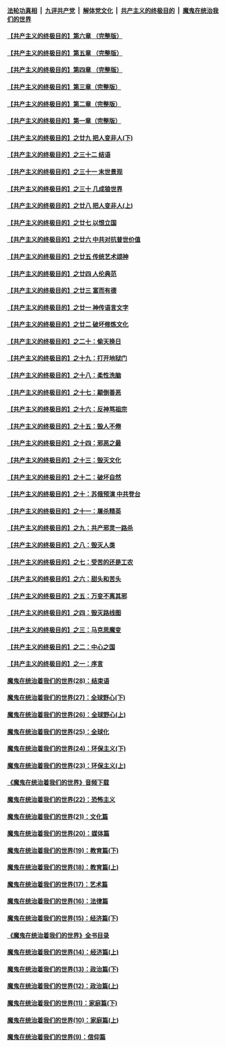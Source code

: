 ####  [法轮功真相](../../../../basic/blob/master/README.md?t=04062301) &nbsp;|&nbsp; [九评共产党](../../../../9ping.md/blob/master/README.md?t=04062301) &nbsp;|&nbsp; [解体党文化](../../../../jtdwh.md/blob/master/README.md?t=04062301)  &nbsp;|&nbsp; [共产主义的终极目的](../../../../gczydzjmd.md/blob/master/README.md?t=04062301) &nbsp;|&nbsp; [魔鬼在统治我们的世界](../../../../mgztzwmdsj.md/blob/master/README.md?t=04062301) 

#### [【共产主义的终极目的】第六章 （完整版）](../pages/nsc422/n11428913.md?t=04062301) 

#### [【共产主义的终极目的】第五章 （完整版）](../pages/nsc422/n11428912.md?t=04062301) 

#### [【共产主义的终极目的】第四章 （完整版）](../pages/nsc422/n11428907.md?t=04062301) 

#### [【共产主义的终极目的】第三章（完整版）](../pages/nsc422/n11428848.md?t=04062301) 

#### [【共产主义的终极目的】第二章（完整版）](../pages/nsc422/n11428831.md?t=04062301) 

#### [【共产主义的终极目的】第一章（完整版）](../pages/nsc422/n11417651.md?t=04062301) 

#### [【共产主义的终极目的】之廿九 把人变非人(下)](../pages/nsc422/n11344140.md?t=04062301) 

#### [【共产主义的终极目的】之三十二 结语](../pages/nsc422/n11360535.md?t=04062301) 

#### [【共产主义的终极目的】之三十一 末世景观](../pages/nsc422/n11351129.md?t=04062301) 

#### [【共产主义的终极目的】之三十 几成狼世界](../pages/nsc422/n11348280.md?t=04062301) 

#### [【共产主义的终极目的】之廿八 把人变非人(上)](../pages/nsc422/n11340492.md?t=04062301) 

#### [【共产主义的终极目的】之廿七 以恨立国](../pages/nsc422/n11336944.md?t=04062301) 

#### [【共产主义的终极目的】之廿六 中共对抗普世价值](../pages/nsc422/n11324785.md?t=04062301) 

#### [【共产主义的终极目的】之廿五 传统艺术颂神](../pages/nsc422/n11296396.md?t=04062301) 

#### [【共产主义的终极目的】之廿四 人伦典范](../pages/nsc422/n11296397.md?t=04062301) 

#### [【共产主义的终极目的】之廿三 富而有德](../pages/nsc422/n11283598.md?t=04062301) 

#### [【共产主义的终极目的】之廿一 神传语言文字](../pages/nsc422/n11263265.md?t=04062301) 

#### [【共产主义的终极目的】之廿二 破坏修炼文化](../pages/nsc422/n11245728.md?t=04062301) 

#### [【共产主义的终极目的】之二十：偷天换日](../pages/nsc422/n11238846.md?t=04062301) 

#### [【共产主义的终极目的】之十九：打开地狱门](../pages/nsc422/n11206376.md?t=04062301) 

#### [【共产主义的终极目的】之十八：柔性洗脑](../pages/nsc422/n11199994.md?t=04062301) 

#### [【共产主义的终极目的】之十七：颠倒善恶](../pages/nsc422/n11179782.md?t=04062301) 

#### [【共产主义的终极目的】之十六：反神骂祖宗](../pages/nsc422/n11166798.md?t=04062301) 

#### [【共产主义的终极目的】之十五：毁人不倦](../pages/nsc422/n11166792.md?t=04062301) 

#### [【共产主义的终极目的】之十四：邪恶之最](../pages/nsc422/n11150249.md?t=04062301) 

#### [【共产主义的终极目的】之十三：毁灭文化](../pages/nsc422/n11135227.md?t=04062301) 

#### [【共产主义的终极目的】之十二：破坏自然](../pages/nsc422/n11135214.md?t=04062301) 

#### [【共产主义的终极目的】之十：苏俄预演 中共登台](../pages/nsc422/n11118424.md?t=04062301) 

#### [【共产主义的终极目的】之十一：屠杀精英](../pages/nsc422/n11118442.md?t=04062301) 

#### [【共产主义的终极目的】之九：共产邪灵一路杀](../pages/nsc422/n11114139.md?t=04062301) 

#### [【共产主义的终极目的】之八：毁灭人类](../pages/nsc422/n11108503.md?t=04062301) 

#### [【共产主义的终极目的】之七：受苦的还是工农](../pages/nsc422/n11101809.md?t=04062301) 

#### [【共产主义的终极目的】之六：甜头和苦头](../pages/nsc422/n11096971.md?t=04062301) 

#### [【共产主义的终极目的】之五：万变不离其邪](../pages/nsc422/n11091285.md?t=04062301) 

#### [【共产主义的终极目的】之四：毁灭路线图](../pages/nsc422/n11086284.md?t=04062301) 

#### [【共产主义的终极目的】之三：马克思魔变](../pages/nsc422/n11061941.md?t=04062301) 

#### [【共产主义的终极目的】之二：中心之国](../pages/nsc422/n11047728.md?t=04062301) 

#### [【共产主义的终极目的】之一：序言](../pages/nsc422/n11086077.md?t=04062301) 

#### [魔鬼在统治着我们的世界(28)：结束语](../pages/nsc422/n10936246.md?t=04062301) 

#### [魔鬼在统治着我们的世界(27)：全球野心(下)](../pages/nsc422/n10928319.md?t=04062301) 

#### [魔鬼在统治着我们的世界(26)：全球野心(上)](../pages/nsc422/n10900318.md?t=04062301) 

#### [魔鬼在统治着我们的世界(25)：全球化](../pages/nsc422/n10788205.md?t=04062301) 

#### [魔鬼在统治着我们的世界(24)：环保主义(下)](../pages/nsc422/n10695307.md?t=04062301) 

#### [魔鬼在统治着我们的世界(23)：环保主义(上)](../pages/nsc422/n10688613.md?t=04062301) 

#### [《魔鬼在统治着我们的世界》音频下载](../pages/nsc422/n10635553.md?t=04062301) 

#### [魔鬼在统治着我们的世界(22)：恐怖主义](../pages/nsc422/n10614727.md?t=04062301) 

#### [魔鬼在统治着我们的世界(21)：文化篇](../pages/nsc422/n10597706.md?t=04062301) 

#### [魔鬼在统治着我们的世界(20)：媒体篇](../pages/nsc422/n10586579.md?t=04062301) 

#### [魔鬼在统治着我们的世界(19)：教育篇(下)](../pages/nsc422/n10564808.md?t=04062301) 

#### [魔鬼在统治着我们的世界(18)：教育篇(上)](../pages/nsc422/n10526970.md?t=04062301) 

#### [魔鬼在统治着我们的世界(17)：艺术篇](../pages/nsc422/n10499093.md?t=04062301) 

#### [魔鬼在统治着我们的世界(16)：法律篇](../pages/nsc422/n10485969.md?t=04062301) 

#### [魔鬼在统治着我们的世界(15)：经济篇(下)](../pages/nsc422/n10469975.md?t=04062301) 

#### [《魔鬼在统治着我们的世界》全书目录](../pages/nsc422/n10464261.md?t=04062301) 

#### [魔鬼在统治着我们的世界(14)：经济篇(上)](../pages/nsc422/n10457370.md?t=04062301) 

#### [魔鬼在统治着我们的世界(13)：政治篇(下)](../pages/nsc422/n10448270.md?t=04062301) 

#### [魔鬼在统治着我们的世界(12)：政治篇(上)](../pages/nsc422/n10444576.md?t=04062301) 

#### [魔鬼在统治着我们的世界(11)：家庭篇(下)](../pages/nsc422/n10440961.md?t=04062301) 

#### [魔鬼在统治着我们的世界(10)：家庭篇(上)](../pages/nsc422/n10435448.md?t=04062301) 

#### [魔鬼在统治着我们的世界(9)：信仰篇](../pages/nsc422/n10432159.md?t=04062301) 

